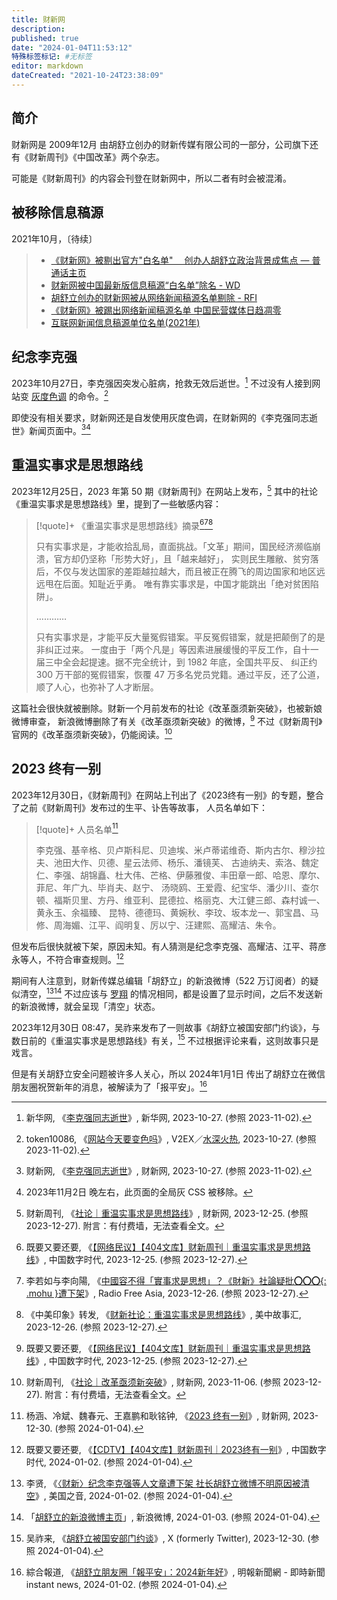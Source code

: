 ```yaml
---
title: 财新网
description:
published: true
date: "2024-01-04T11:53:12"
特殊标签标记: #无标签
editor: markdown
dateCreated: "2021-10-24T23:38:09"
---
```


## 简介

财新网是 2009年12月 由胡舒立创办的财新传媒有限公司的一部分，公司旗下还有《财新周刊》《中国改革》两个杂志。

可能是《财新周刊》的内容会刊登在财新网中，所以二者有时会被混淆。

## 被移除信息稿源

2021年10月，〔待续〕

> +   [《财新网》被剔出官方"白名单"　 创办人胡舒立政治背景成焦点 — 普通话主页](https://web.archive.org/web/20211023151516/https://www.rfa.org/mandarin/yataibaodao/meiti/ac-10222021064701.html)
> +   [财新网被中国最新版信息稿源“白名单”除名 - WD](https://web.archive.org/web/20211023101736/https://www.dw.com/zh/财新网被中国最新版信息稿源白名单除名/a-59572811)
> +   [胡舒立创办的财新网被从网络新闻稿源名单剔除 - RFI](https://web.archive.org/web/20211022180526/https://www.rfi.fr/cn/中国/20211021-胡舒立创办的财新网被从网络新闻稿源名单剔除)
> +   [《财新网》被踢出网络新闻稿源名单 中国民营媒体日趋凋零](https://web.archive.org/web/20211021163841/https://www.voachinese.com/a/China-boots-Caixin-financial-news-from-approved-media-list-20211021/6279864.html)
> +   [互联网新闻信息稿源单位名单(2021年)](/rule/互联网新闻信息稿源单位名单(2021年).md)

## 纪念李克强

2023年10月27日，李克强因突发心脏病，抢救无效后逝世。[^42174] 不过没有人接到网站变 [灰度色调](/activities/灰度色调日.md#第-61-次灰度色调日李克强) 的命令。[^qjziH]

[^42174]: 新华网, 《[李克强同志逝世](https://web.archive.org/web/20231027003451/https://www.news.cn/politics/2023-10/27/c_1129942174.htm)》, 新华网, 2023-10-27. (参照 2023-11-02).

[^qjziH]: token10086, 《[网站今天要变色吗](http://archive.today/2023.10.27-014451/https://www.v2ex.com/t/985866)》, V2EX／[水深火热](/website/V2EX.md#水深火热), 2023-10-27. (参照 2023-11-02).

即使没有相关要求，财新网还是自发使用灰度色调，在财新网的《李克强同志逝世》新闻页面中。[^20894][^ps_1]

[^20894]: 财新网, 《[李克强同志逝世](https://web.archive.org/web/20231027014432/https://china.caixin.com/2023-10-27/102120894.html)》, 财新网, 2023-10-27. (参照 2023-11-02).

[^ps_1]: 2023年11月2日 晚左右，此页面的全局灰 CSS 被移除。

## 重温实事求是思想路线

2023年12月25日，2023 年第 50 期《财新周刊》在网站上发布，[^49094]
其中的社论《重温实事求是思想路线》里，提到了一些敏感内容：

[^49094]: 财新周刊, 《[社论｜重温实事求是思想路线](https://web.archive.org/web/20231225125033/https://weekly.caixin.com/2023-12-23/102149094.html)》, 财新网, 2023-12-25. (参照 2023-12-27). 附言：有付费墙，无法查看全文。

> [!quote]+ 《重温实事求是思想路线》摘录[^03583][^10725][^45711]
>
> 只有实事求是，才能收拾乱局，直面挑战。「文革」期间，国民经济濒临崩溃，官方却仍坚称「形势大好」，且「越来越好」，
> 实则民生雕敝、贫穷落后，不仅与发达国家的差距越拉越大，而且被正在腾飞的周边国家和地区远远甩在后面。知耻近乎勇。
> 唯有靠实事求是，中国才能跳出「绝对贫困陷阱」。
>
> …………
>
> 只有实事求是，才能平反大量冤假错案。平反冤假错案，就是把颠倒了的是非纠正过来。
> 一度由于「两个凡是」等因素进展缓慢的平反工作，自十一届三中全会起提速。据不完全统计，到 1982 年底，全国共平反、
> 纠正约 300 万干部的冤假错案，恢覆 47 万多名党员党籍。通过平反，还了公道，顺了人心，也弥补了人才断层。

[^03583]: 既要又要还要, 《[【网络民议】【404文库】财新周刊｜重温实事求是思想路线](https://web.archive.org/web/20231226215553/https://chinadigitaltimes.net/chinese/703583.html)》, 中国数字时代, 2023-12-25. (参照 2023-12-27).
[^10725]: 李若如与李向陽, 《[中國容不得「實事求是思想」？《財新》社論疑批**〇〇〇**{: .mohu }遭下架](https://web.archive.org/web/20231226160027/https://www.rfa.org/cantonese/news/cn-editorail-12252023210725.html)》, Radio Free Asia, 2023-12-26. (参照 2023-12-27).
[^45711]: 《中美印象》转发, 《[财新社论：重温实事求是思想路线](https://web.archive.org/web/20231227045711/https://zhongmei.report/zh/2023/12/26/caixin-editorial/)》, 美中故事汇, 2023-12-26. (参照 2023-12-27).

这篇社会很快就被删除。财新一个月前发布的社论《改革亟须新突破》，也被新娘微博审查，
新浪微博删除了有关《改革亟须新突破》的微博，[^03583] 不过《财新周刊》官网的《改革亟须新突破》，仍能阅读。[^24637]

[^24637]: 财新周刊, 《[社论｜改革亟须新突破](https://web.archive.org/web/20231225130807/https://weekly.caixin.com/2023-11-04/102124637.html)》, 财新网, 2023-11-06. (参照 2023-12-27). 附言：有付费墙，无法查看全文。

## 2023 终有一别

2023年12月30日，《财新周刊》在网站上刊出了《2023终有一别》的专题，整合了之前《财新周刊》发布过的生平、讣告等故事，
人员名单如下：

> [!quote]+ 人员名单[^4HXm9]
>
> 李克强、基辛格、贝卢斯科尼、贝迪埃、米卢蒂诺维奇、斯内古尔、穆沙拉夫、池田大作、贝德、星云法师、杨乐、潘镜芙、
> 古迪纳夫、索洛、魏定仁、李强、胡锦矗、杜大伟、芒格、伊藤雅俊、丰田章一郎、哈恩、摩尔、菲尼、年广九、毕肖夫、赵宁、
> 汤晓鸥、王爱霞、纪宝华、潘少川、查尔顿、福斯贝里、方丹、维亚利、昆德拉、格丽克、大江健三郎、森村诚一、黄永玉、余福臻、
> 昆特、德德玛、黄婉秋、李玟、坂本龙一、郭宝昌、马修、周海媚、江平、阎明复、厉以宁、汪建熙、高耀洁、朱令。

[^4HXm9]: 杨涵、冷斌、魏春元、王嘉鹏和耿铭钟, 《[2023 终有一别](http://archive.today/2023.12.30-031251/https://china.caixin.com/2023-12-24/102149416.html)》, 财新网, 2023-12-30. (参照 2024-01-04).

但发布后很快就被下架，原因未知。有人猜测是纪念李克强、高耀洁、江平、蒋彦永等人，不符合审查规则。[^03789]

[^03789]: 既要又要还要, 《[【CDTV】【404文库】财新周刊｜2023终有一别](https://web.archive.org/web/20240103053633/https://chinadigitaltimes.net/chinese/703789.html)》, 中国数字时代, 2024-01-02. (参照 2024-01-04).

期间有人注意到，财新传媒总编辑「胡舒立」的新浪微博（522 万订阅者）的疑似清空，[^21173][^qS5Y3]
不过应该与 [罗翔](/people/罗翔.md) 的情况相同，都是设置了显示时间，之后不发送新的新浪微博，就会呈现「清空」状态。

[^21173]: 李贤, 《[〈财新〉纪念李克强等人文章遭下架 社长胡舒立微博不明原因被清空](https://web.archive.org/web/20240102203330/https://www.voachinese.com/a/china-caixin-censorship-20240102/7421173.html)》, 美国之音, 2024-01-02. (参照 2024-01-04).
[^qS5Y3]: 「[胡舒立的新浪微博主页](http://archive.today/2024.01.03-160706/https://weibo.com/hushuli?refer_flag=1005050010_)」, 新浪微博, 2024-01-03. (参照 2024-01-04).

2023年12月30日 08:47，吴祚来发布了一则故事《胡舒立被国安部门约谈》，与数日前的《重温实事求是思想路线》有关，[^zWyxQ]
不过根据评论来看，这则故事只是戏言。

[^zWyxQ]: 吴祚来, 《[胡舒立被国安部门约谈](http://archive.today/2024.01.04-044535/https://twitter.com/wuzuolai/status/1740897268851699715)》, X (formerly Twitter), 2023-12-30. (参照 2024-01-04).

但是有关胡舒立安全问题被许多人关心，所以 2024年1月1日 传出了胡舒立在微信朋友圈祝贺新年的消息，被解读为了「报平安」。[^10154]

[^10154]: 綜合報道, 《[胡舒立朋友圈「報平安」：2024新年好](https://web.archive.org/web/20240103061717/https://news.mingpao.com/ins/兩岸/article/20240102/s00004/1704214010154/胡舒立朋友圈「報平安」-2024新年好)》, 明報新聞網 - 即時新聞 instant news, 2024-01-02. (参照 2024-01-04).
